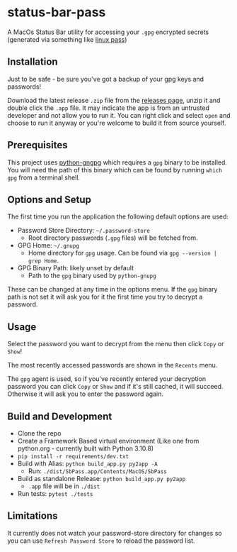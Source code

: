 # status-bar-pass
A MacOs Status Bar utility for accessing your `.gpg` encrypted secrets (generated via something like [linux pass](https://formulae.brew.sh/formula/pass))

## Installation
Just to be safe - be sure you've got a backup of your gpg keys and passwords!

Download the latest release `.zip` file from the [releases page](https://github.com/geoff-va/status-bar-pass/releases), unzip it and double click the `.app` file. It may indicate the app is from an untrusted developer and not allow you to run it. You can right click and select `open` and choose to run it anyway or you're welcome to build it from source yourself.

## Prerequisites
This project uses [python-gngpg](https://wiki.python.org/moin/GnuPrivacyGuard) which requires a `gpg` binary to be installed. You will need the path of this binary which can be found by running `which gpg` from a terminal shell.

## Options and Setup
The first time you run the application the following default options are used:
- Password Store Directory: `~/.password-store`
    - Root directory passwords (`.gpg` files) will be fetched from.
- GPG Home: `~/.gnupg`
    - Home directory for `gpg` usage. Can be found via `gpg --version | grep Home`.
- GPG Binary Path: likely unset by default
    - Path to the `gpg` binary used by `python-gnupg`

These can be changed at any time in the options menu. If the `gpg` binary path is not set it will ask you for it the first time you try to decrypt a password.

## Usage
Select the password you want to decrypt from the menu then click `Copy` or `Show`!

The most recently accessed passwords are shown in the `Recents` menu.

The `gpg` agent is used, so if you've recently entered your decryption password you can click `Copy` or `Show` and if it's still cached, it will succeed. Otherwise it will ask you to enter the password again.

## Build and Development
- Clone the repo
- Create a Framework Based virtual environment (Like one from python.org - currently built with Python 3.10.8)
- `pip install -r requirements/dev.txt`
- Build with Alias: `python build_app.py py2app -A`
    - Run: `./dist/SbPass.app/Contents/MacOS/SbPass`
- Build as standalone Release: `python build_app.py py2app`
    - `.app` file will be in `./dist`
- Run tests: `pytest ./tests`

## Limitations
It currently does not watch your password-store directory for changes so you can use `Refresh Password Store` to reload the password list.